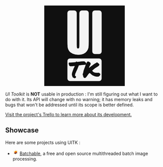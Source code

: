 <p align="center">
  <img src="https://raw.githubusercontent.com/LastLifeLeft/UI-Toolkit/main/Media/Export/Logo%404x.png" />
</p>

*UI Toolkit* is **NOT** usable in production : I'm still figuring out what I want to do with it.
Its API will change with no warning; it has memory leaks and bugs that won't be addressed until its scope is better defined.

[Visit the project's Trello to learn more about its development.](https://trello.com/b/NcW86uvi/uitk)

## Showcase
Here are some projects using UITK :
- ![Icon](https://raw.githubusercontent.com/LastLifeLeft/Batchable/main/Media/Icon/Icon18.png) [Batchable](https://github.com/LastLifeLeft/Batchable), a free and open source multithreaded batch image processing.
